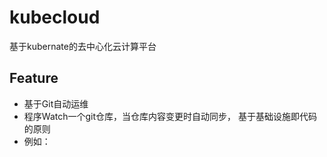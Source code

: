 # kubecloud
基于kubernate的去中心化云计算平台


## Feature
* 基于Git自动运维
* 程序Watch一个git仓库，当仓库内容变更时自动同步，
基于基础设施即代码的原则
* 例如：